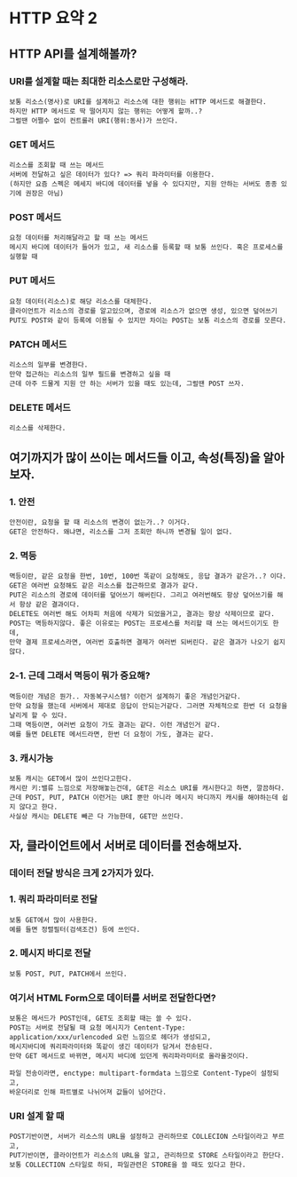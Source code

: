 # HTTP 요약 2

## HTTP API를 설계해볼까?

### URI를 설계할 때는 최대한 리소스로만 구성해라.
    보통 리소스(명사)로 URI를 설계하고 리소스에 대한 행위는 HTTP 메서드로 해결한다.
    하지만 HTTP 메서드로 딱 떨어지지 않는 행위는 어떻게 할까..?
    그럴땐 어쩔수 없이 컨트롤러 URI(행위:동사)가 쓰인다.
    
### GET 메서드
    리소스를 조회할 때 쓰는 메서드
    서버에 전달하고 싶은 데이터가 있다? => 쿼리 파라미터를 이용한다.
    (하지만 요즘 스펙은 메세지 바디에 데이터를 넣을 수 있다지만, 지원 안하는 서버도 종종 있기에 권장은 아님)
    
### POST 메서드
    요청 데이터를 처리해달라고 할 때 쓰는 메서드
    메시지 바디에 데이터가 들어가 있고, 새 리소스를 등록할 때 보통 쓰인다. 혹은 프로세스를 실행할 때
    
### PUT 메서드
    요청 데이터(리소스)로 해당 리소스를 대체한다.
    클라이언트가 리소스의 경로를 알고있으며, 경로에 리소스가 없으면 생성, 있으면 덮어쓰기
    PUT도 POST와 같이 등록에 이용될 수 있지만 차이는 POST는 보통 리소스의 경로를 모른다.
    
### PATCH 메서드
    리소스의 일부를 변경한다.
    만약 접근하는 리소스의 일부 필드를 변경하고 싶을 때
    근데 아주 드물게 지원 안 하는 서버가 있을 때도 있는데, 그럴땐 POST 쓰자.
    
### DELETE 메서드
    리소스를 삭제한다.
    
## 여기까지가 많이 쓰이는 메서드들 이고, 속성(특징)을 알아보자.

### 1. 안전
    안전이란, 요청을 할 때 리소스의 변경이 없는가..? 이거다.
    GET은 안전하다. 왜냐면, 리소스를 그저 조회만 하니까 변경될 일이 없다.
    
### 2. 멱등
    멱등이란, 같은 요청을 한번, 10번, 100번 똑같이 요청해도, 응답 결과가 같은가..? 이다.
    GET은 여러번 요청해도 같은 리소스를 접근하므로 결과가 같다.
    PUT은 리소스의 경로에 데이터를 덮어쓰기 해버린다. 그리고 여러번해도 항상 덮어쓰기를 해서 항상 같은 결과이다.
    DELETE도 여러번 해도 어차피 처음에 삭제가 되었을거고, 결과는 항상 삭제이므로 같다.
    POST는 멱등하지않다. 좋은 이유로는 POST는 프로세스를 처리할 때 쓰는 메서드이기도 한데,
    만약 결제 프로세스라면, 여러번 호출하면 결제가 여러번 되버린다. 같은 결과가 나오기 쉽지않다.
    
### 2-1. 근데 그래서 멱등이 뭐가 중요해?
    멱등이란 개념은 뭔가.. 자동복구시스템? 이런거 설계하기 좋은 개념인거같다.
    만약 요청을 했는데 서버에서 제대로 응답이 안되는거같다. 그러면 자체적으로 한번 더 요청을 날리게 할 수 있다.
    그때 멱등이면, 여러번 요청이 가도 결과는 같다. 이런 개념인거 같다.
    예를 들면 DELETE 메서드라면, 한번 더 요청이 가도, 결과는 같다.
    
### 3. 캐시가능
    보통 캐시는 GET에서 많이 쓰인다고한다.
    캐시란 키:밸류 느낌으로 저장해놓는건데, GET은 리소스 URI를 캐시한다고 하면, 깔끔하다.
    근데 POST, PUT, PATCH 이런거는 URI 뿐만 아니라 메시지 바디까지 캐시를 해야하는데 쉽지 않다고 한다.
    사실상 캐시는 DELETE 빼곤 다 가능한데, GET만 쓰인다.
    
## 자, 클라이언트에서 서버로 데이터를 전송해보자.

### 데이터 전달 방식은 크게 2가지가 있다.

### 1. 쿼리 파라미터로 전달
    보통 GET에서 많이 사용한다.
    예를 들면 정렬필터(검색조건) 등에 쓰인다.
    
### 2. 메시지 바디로 전달
    보통 POST, PUT, PATCH에서 쓰인다.
    
### 여기서 HTML Form으로 데이터를 서버로 전달한다면?
    보통은 메서드가 POST인데, GET도 조회할 때는 쓸 수 있다.
    POST는 서버로 전달될 때 요청 메시지가 Centent-Type: application/xxx/urlencoded 요런 느낌으로 헤더가 생성되고,
    메시지바디에 쿼리파라미터와 똑같이 생긴 데이터가 담겨서 전송된다.
    만약 GET 메서드로 바뀌면, 메시지 바디에 있던게 쿼리파라미터로 올라올것이다.
    
    파일 전송이라면, enctype: multipart-formdata 느낌으로 Content-Type이 설정되고,
    바운더리로 인해 파트별로 나뉘어져 값들이 넘어간다.
    
### URI 설계 할 때
    POST기반이면, 서버가 리소스의 URL을 설정하고 관리하므로 COLLECION 스타일이라고 부르고,
    PUT기반이면, 클라이언트가 리소스의 URL을 알고, 관리하므로 STORE 스타일이라고 한단다.
    보통 COLLECTION 스타일로 하되, 파일관련은 STORE을 쓸 때도 있다고 한다.
